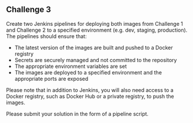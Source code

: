 ## Challenge 3

Create two Jenkins pipelines for deploying both images from Challenge 1 and Challenge 2 to a specified environment (e.g. dev, staging, production). The pipelines should ensure that:

- The latest version of the images are built and pushed to a Docker registry
- Secrets are securely managed and not committed to the repository
- The appropriate environment variables are set
- The images are deployed to a specified environment and the appropriate ports are exposed

Please note that in addition to Jenkins, you will also need access to a Docker registry, such as Docker Hub or a private registry, to push the images.

Please submit your solution in the form of a pipeline script.
